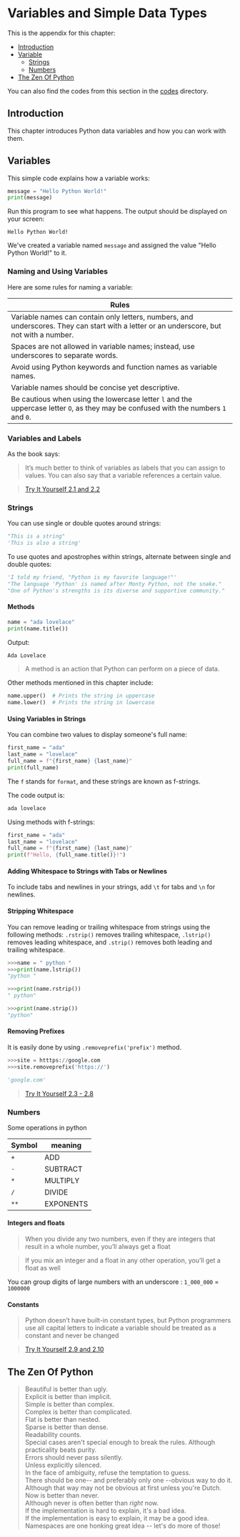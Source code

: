 # Variables and Simple Data Types

This is the appendix for this chapter:

- [Introduction](#Introduction)
- [Variable](#variables)
    - [Strings](#strings)
    - [Numbers](#numbers)
- [The Zen Of Python](#the-zen-of-python)

You can also find the codes from this section in the [codes](./codes) directory.

## Introduction

This chapter introduces Python data variables and how you can work with them.

## Variables

This simple code explains how a variable works:

```python
message = "Hello Python World!"
print(message)
```

Run this program to see what happens. The output should be displayed on your screen:

```
Hello Python World!
```

We've created a variable named `message` and assigned the value "Hello Python World!" to it.

### Naming and Using Variables

Here are some rules for naming a variable:

| Rules |
|---|
| Variable names can contain only letters, numbers, and underscores. They can start with a letter or an underscore, but not with a number. |
| Spaces are not allowed in variable names; instead, use underscores to separate words. |
| Avoid using Python keywords and function names as variable names. |
| Variable names should be concise yet descriptive. |
| Be cautious when using the lowercase letter `l` and the uppercase letter `O`, as they may be confused with the numbers `1` and `0`. |

### Variables and Labels

As the book says:

> It’s much better to think of variables as labels that you can assign to values. You can also say that a variable references a certain value.

> [Try It Yourself 2.1 and 2.2](./codes)

### Strings

You can use single or double quotes around strings:

```python
"This is a string"
'This is also a string'
```

To use quotes and apostrophes within strings, alternate between single and double quotes:

```python
'I told my friend, "Python is my favorite language!"'
"The language 'Python' is named after Monty Python, not the snake."
"One of Python's strengths is its diverse and supportive community."
```

#### Methods

```python
name = "ada lovelace"
print(name.title())
```

Output:

```python
Ada Lovelace
```

> A method is an action that Python can perform on a piece of data.

Other methods mentioned in this chapter include:

```python
name.upper()  # Prints the string in uppercase
name.lower()  # Prints the string in lowercase
```

#### Using Variables in Strings

You can combine two values to display someone's full name:

```python
first_name = "ada"
last_name = "lovelace"
full_name = f"{first_name} {last_name}"
print(full_name)
```

The `f` stands for `format`, and these strings are known as f-strings.

The code output is:

```python
ada lovelace
```

Using methods with f-strings:

```python
first_name = "ada"
last_name = "lovelace"
full_name = f"{first_name} {last_name}"
print(f"Hello, {full_name.title()}!")
```

#### Adding Whitespace to Strings with Tabs or Newlines

To include tabs and newlines in your strings, add `\t` for tabs and `\n` for newlines.

#### Stripping Whitespace

You can remove leading or trailing whitespace from strings using the following methods: `.rstrip()` removes trailing whitespace, `.lstrip()` removes leading whitespace, and `.strip()` removes both leading and trailing whitespace.

```python
>>>name = " python "
>>>print(name.lstrip())
"python "

>>>print(name.rstrip())
" python"

>>>print(name.strip())
"python"
```

#### Removing Prefixes

It is easily done by using `.removeprefix('prefix')` method.

```python
>>>site = htttps://google.com
>>>site.removeprefix('https://')

'google.com'
```

> [Try It Yourself 2.3 - 2.8](./codes/)

### Numbers

Some operations in python

| Symbol | meaning |
| - | - |
| `+` | ADD |
| `-` | SUBTRACT |
| `*` | MULTIPLY |
| `/` | DIVIDE |
| `**` | EXPONENTS |

#### Integers and floats

> When you divide any two numbers, even if they are integers that result in a whole number, you’ll always get a float

> If you mix an integer and a float in any other operation, you’ll get a float as well

You can group digits of large numbers with an underscore : `1_000_000` = `1000000`

#### Constants

> Python doesn’t have built-in constant types, but Python programmers use all capital letters to indicate a variable should be treated as a constant and never be changed

> [Try It Yourself 2.9 and 2.10](./codes/)

## The Zen Of Python

> Beautiful is better than ugly.  
Explicit is better than implicit.  
Simple is better than complex.  
Complex is better than complicated.  
Flat is better than nested.  
Sparse is better than dense.  
Readability counts.  
Special cases aren't special enough to break the rules. 
Although practicality beats purity.  
Errors should never pass silently.  
Unless explicitly silenced.  
In the face of ambiguity, refuse the temptation to guess.  
There should be one-- and preferably only one --obvious way to do it.  
Although that way may not be obvious at first unless you're Dutch.  
Now is better than never.  
Although never is often better than *right* now.  
If the implementation is hard to explain, it's a bad idea.  
If the implementation is easy to explain, it may be a good idea.  
Namespaces are one honking great idea -- let's do more of those!  

